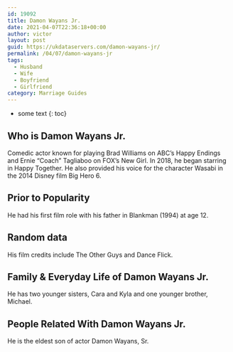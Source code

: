 ```yaml
---
id: 19092
title: Damon Wayans Jr.
date: 2021-04-07T22:36:18+00:00
author: victor
layout: post
guid: https://ukdataservers.com/damon-wayans-jr/
permalink: /04/07/damon-wayans-jr
tags:
  - Husband
  - Wife
  - Boyfriend
  - Girlfriend
category: Marriage Guides
---
```


* some text
{: toc}


## Who is Damon Wayans Jr.



Comedic actor known for playing Brad Williams on ABC&#8217;s Happy Endings and Ernie &#8220;Coach&#8221; Tagliaboo on FOX&#8217;s New Girl. In 2018, he began starring in Happy Together. He also provided his voice for the character Wasabi in the 2014 Disney film Big Hero 6.

                
                
                
## Prior to Popularity



He had his first film role with his father in Blankman (1994) at age 12.

                
                
                
## Random data



His film credits include The Other Guys and Dance Flick.

                
                
                
## Family & Everyday Life of Damon Wayans Jr.



He has two younger sisters, Cara and Kyla and one younger brother, Michael.

                
                
                
## People Related With Damon Wayans Jr.



He is the eldest son of actor Damon Wayans, Sr.

                
              
            
          
          
          
